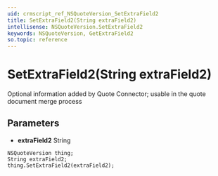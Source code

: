 ```yaml
---
uid: crmscript_ref_NSQuoteVersion_SetExtraField2
title: SetExtraField2(String extraField2)
intellisense: NSQuoteVersion.SetExtraField2
keywords: NSQuoteVersion, GetExtraField2
so.topic: reference
---
```


# SetExtraField2(String extraField2)

Optional information added by Quote Connector; usable in the quote document merge process

## Parameters

* **extraField2** String

```crmscript
NSQuoteVersion thing;
String extraField2;
thing.SetExtraField2(extraField2);
```

